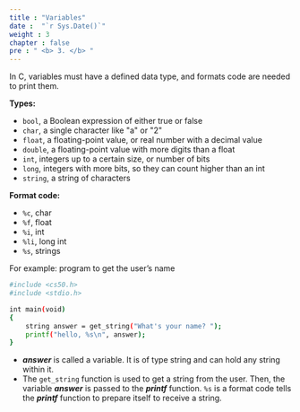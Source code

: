 ```yaml
---
title : "Variables"
date :  "`r Sys.Date()`" 
weight : 3 
chapter : false
pre : " <b> 3. </b> "
---
```

In C, variables must have a defined data type, and formats code are needed to print them.


**Types:**
- `bool`, a Boolean expression of either true or false
- `char`, a single character like "a" or "2"
- `float`, a floating-point value, or real number with a decimal value
- `double`, a floating-point value with more digits than a float
- `int`, integers up to a certain size, or number of bits
- `long`, integers with more bits, so they can count higher than an int
- `string`, a string of characters


**Format code:**
- `%c`, char
- `%f`, float
- `%i`, int
- `%li`, long int
- `%s`, strings

For example: program to get the user’s name

```bash
#include <cs50.h>
#include <stdio.h>

int main(void)
{
    string answer = get_string("What's your name? ");
    printf("hello, %s\n", answer);
}
```
- ***answer*** is called a variable. It is of type string and can hold any string within it.
- The `get_string` function is used to get a string from the user. Then, the variable ***answer*** is passed to the ***printf*** function. `%s` is a format code tells the ***printf*** function to prepare itself to receive a string.
